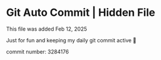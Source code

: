 # Git Auto Commit | Hidden File

This file was added Feb 12, 2025

Just for fun and keeping my daily git commit active 🤪

commit number: 3284176

